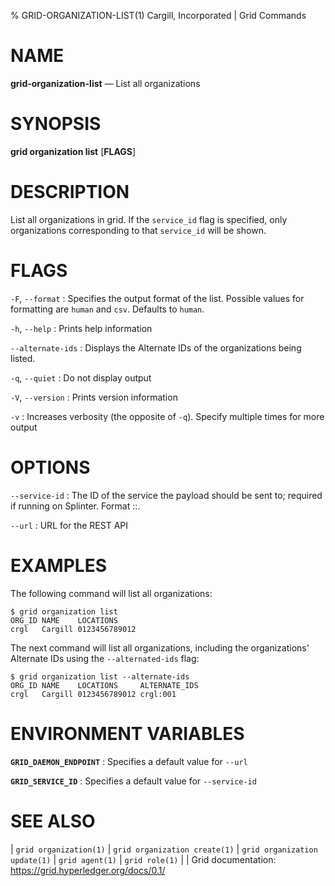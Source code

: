 % GRID-ORGANIZATION-LIST(1) Cargill, Incorporated | Grid Commands

<!--
  Copyright 2021 Cargill Incorporated
  Licensed under Creative Commons Attribution 4.0 International License
  https://creativecommons.org/licenses/by/4.0/
-->

NAME
====

**grid-organization-list** — List all organizations

SYNOPSIS
========

**grid organization list** \[**FLAGS**\]

DESCRIPTION
===========

List all organizations in grid. If the `service_id` flag is specified, only
organizations corresponding to that `service_id` will be shown.

FLAGS
=====

`-F`, `--format`
: Specifies the output format of the list. Possible values for formatting are `human` and `csv`. Defaults to `human`.

`-h`, `--help`
: Prints help information

`--alternate-ids`
: Displays the Alternate IDs of the organizations being listed.

`-q`, `--quiet`
: Do not display output

`-V`, `--version`
: Prints version information

`-v`
: Increases verbosity (the opposite of `-q`). Specify multiple times for more output

OPTIONS
=======

`--service-id`
: The ID of the service the payload should be sent to; required if running on
  Splinter. Format <circuit-id>::<service-id>.

`--url`
: URL for the REST API

EXAMPLES
========

The following command will list all organizations:

```
$ grid organization list
ORG_ID NAME    LOCATIONS
crgl   Cargill 0123456789012
```

The next command will list all organizations, including the organizations'
Alternate IDs using the `--alternated-ids` flag:

```
$ grid organization list --alternate-ids
ORG_ID NAME    LOCATIONS     ALTERNATE_IDS
crgl   Cargill 0123456789012 crgl:001
```

ENVIRONMENT VARIABLES
=====================

**`GRID_DAEMON_ENDPOINT`**
: Specifies a default value for `--url`

**`GRID_SERVICE_ID`**
: Specifies a default value for `--service-id`

SEE ALSO
========
| `grid organization(1)`
| `grid organization create(1)`
| `grid organization update(1)`
| `grid agent(1)`
| `grid role(1)`
|
| Grid documentation: https://grid.hyperledger.org/docs/0.1/
